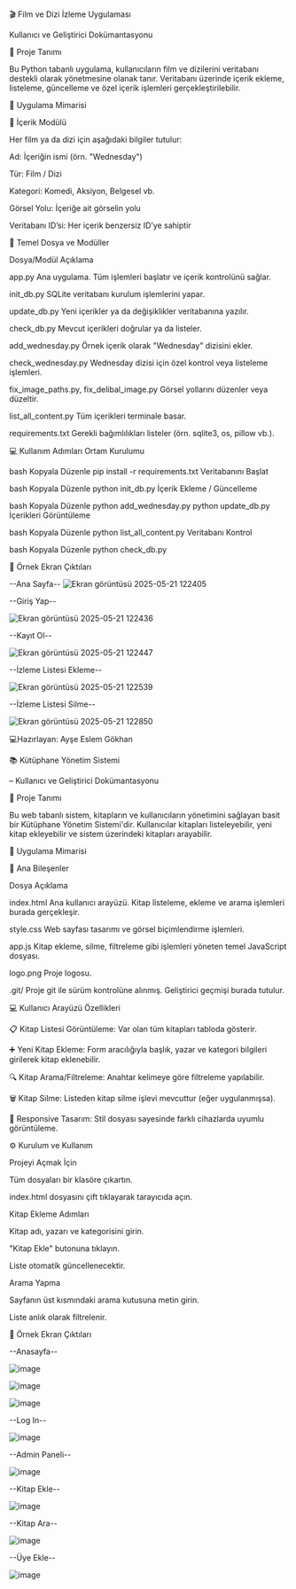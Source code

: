 🎬 Film ve Dizi İzleme Uygulaması

Kullanıcı ve Geliştirici Dokümantasyonu

📌 Proje Tanımı

Bu Python tabanlı uygulama, kullanıcıların film ve dizilerini veritabanı destekli olarak yönetmesine olanak tanır. Veritabanı üzerinde içerik ekleme, listeleme, güncelleme ve özel içerik işlemleri gerçekleştirilebilir.

🧱 Uygulama Mimarisi

🎥 İçerik Modülü

Her film ya da dizi için aşağıdaki bilgiler tutulur:

Ad: İçeriğin ismi (örn. "Wednesday")

Tür: Film / Dizi

Kategori: Komedi, Aksiyon, Belgesel vb.

Görsel Yolu: İçeriğe ait görselin yolu

Veritabanı ID’si: Her içerik benzersiz ID’ye sahiptir

📂 Temel Dosya ve Modüller

Dosya/Modül Açıklama

app.py Ana uygulama. Tüm işlemleri başlatır ve içerik kontrolünü sağlar.

init_db.py SQLite veritabanı kurulum işlemlerini yapar.

update_db.py Yeni içerikler ya da değişiklikler veritabanına yazılır.

check_db.py Mevcut içerikleri doğrular ya da listeler.

add_wednesday.py Örnek içerik olarak "Wednesday" dizisini ekler.

check_wednesday.py Wednesday dizisi için özel kontrol veya listeleme işlemleri.

fix_image_paths.py, fix_delibal_image.py Görsel yollarını düzenler veya düzeltir.

list_all_content.py Tüm içerikleri terminale basar.

requirements.txt Gerekli bağımlılıkları listeler (örn. sqlite3, os, pillow vb.).

💻 Kullanım Adımları Ortam Kurulumu

bash Kopyala Düzenle pip install -r requirements.txt Veritabanını Başlat

bash Kopyala Düzenle python init_db.py İçerik Ekleme / Güncelleme

bash Kopyala Düzenle python add_wednesday.py python update_db.py İçerikleri Görüntüleme

bash Kopyala Düzenle python list_all_content.py Veritabanı Kontrol

bash Kopyala Düzenle python check_db.py

📸 Örnek Ekran Çıktıları

--Ana Sayfa--
![Ekran görüntüsü 2025-05-21 122405](https://github.com/user-attachments/assets/82e398d5-a95e-4cb5-ae18-d9aea83dd0e2)

 --Giriş Yap--
 
 ![Ekran görüntüsü 2025-05-21 122436](https://github.com/user-attachments/assets/86680218-f58e-4625-8b7a-19c90c7d7c7d)

 --Kayıt Ol-- 

 ![Ekran görüntüsü 2025-05-21 122447](https://github.com/user-attachments/assets/a813b006-a42b-4bbc-a77f-8fcad09a06f2)

 
 --İzleme Listesi Ekleme--

 ![Ekran görüntüsü 2025-05-21 122539](https://github.com/user-attachments/assets/36f59516-efa8-446e-9ae3-0dc3e7bedb1f)


 --İzleme Listesi Silme--

 ![Ekran görüntüsü 2025-05-21 122850](https://github.com/user-attachments/assets/c8bf2906-bd25-4ffc-b732-c3902ecf7bba)



💻Hazırlayan: Ayşe Eslem Gökhan

📚 Kütüphane Yönetim Sistemi

– Kullanıcı ve Geliştirici Dokümantasyonu


📌 Proje Tanımı

Bu web tabanlı sistem, kitapların ve kullanıcıların yönetimini sağlayan basit bir Kütüphane Yönetim Sistemi'dir. Kullanıcılar kitapları listeleyebilir, yeni kitap ekleyebilir ve sistem üzerindeki kitapları arayabilir.

🧱 Uygulama Mimarisi

📄 Ana Bileşenler

Dosya	Açıklama

index.html	Ana kullanıcı arayüzü. Kitap listeleme, ekleme ve arama işlemleri burada gerçekleşir.

style.css	Web sayfası tasarımı ve görsel biçimlendirme işlemleri.

app.js	Kitap ekleme, silme, filtreleme gibi işlemleri yöneten temel JavaScript dosyası.

logo.png	Proje logosu.

.git/	Proje git ile sürüm kontrolüne alınmış. Geliştirici geçmişi burada tutulur.


💻 Kullanıcı Arayüzü Özellikleri

📋 Kitap Listesi Görüntüleme: Var olan tüm kitapları tabloda gösterir.


➕ Yeni Kitap Ekleme: Form aracılığıyla başlık, yazar ve kategori bilgileri girilerek kitap eklenebilir.


🔍 Kitap Arama/Filtreleme: Anahtar kelimeye göre filtreleme yapılabilir.


🗑️ Kitap Silme: Listeden kitap silme işlevi mevcuttur (eğer uygulanmışsa).


🎨 Responsive Tasarım: Stil dosyası sayesinde farklı cihazlarda uyumlu görüntüleme.


⚙️ Kurulum ve Kullanım

Projeyi Açmak İçin


Tüm dosyaları bir klasöre çıkartın.


index.html dosyasını çift tıklayarak tarayıcıda açın.


Kitap Ekleme Adımları


Kitap adı, yazarı ve kategorisini girin.


"Kitap Ekle" butonuna tıklayın.


Liste otomatik güncellenecektir.


Arama Yapma


Sayfanın üst kısmındaki arama kutusuna metin girin.


Liste anlık olarak filtrelenir.



📸 Örnek Ekran Çıktıları


--Anasayfa--

![image](https://github.com/user-attachments/assets/8b8bbac8-fdcb-4c42-bd52-920ee67ad4b3)

![image](https://github.com/user-attachments/assets/3bf3d6ad-448d-4cbd-aa2b-e75617af0b54)

![image](https://github.com/user-attachments/assets/d7eb8086-802a-4f91-b08f-697b33bd6465)

--Log In--

![image](https://github.com/user-attachments/assets/500666e4-e1bf-4568-9faf-782a91a26366)

--Admin Paneli--

![image](https://github.com/user-attachments/assets/826f1e4e-4f7a-4350-9274-ed0c3d9453d0)


--Kitap Ekle--

![image](https://github.com/user-attachments/assets/b43a827b-e7da-4361-b97a-83cdccea62bd)

--Kitap Ara--

![image](https://github.com/user-attachments/assets/a097b32b-dba2-4d8f-be54-70f8a95681e8)

--Üye Ekle--

![image](https://github.com/user-attachments/assets/b76990fb-8a06-4ab5-a9a2-27e0d173a9c6)







